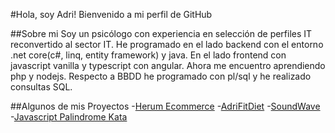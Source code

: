#Hola, soy Adri!
Bienvenido a mi perfil de GitHub

##Sobre mi
Soy un psicólogo con experiencia en selección de perfiles IT reconvertido al sector IT.
He programado en el lado backend con el entorno .net core(c#, linq, entity framework) y java.
En el lado frontend con javascript vanilla y typescript con angular.
Ahora me encuentro aprendiendo php y nodejs.
Respecto a BBDD he programado con pl/sql y he realizado consultas SQL.

##Algunos de mis Proyectos
-[Herum Ecommerce](https://github.com/adrilerna94/ecommerce-herum.git)
-[AdriFitDiet](https://github.com/adrilerna94/AdriFitDiet.git)
-[SoundWave](https://github.com/adrilerna94/soundwave-adrilerna94.git) 
-[Javascript Palindrome Kata](https://github.com/adrilerna94/kata-js-test-palindrome.git)
